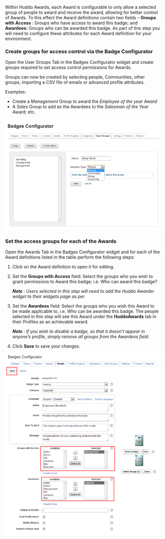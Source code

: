 Within Huddo Awards, each Award is configurable to only allow a selected group of people to award and receive the award, allowing for better control of Awards. To this effect the Award definitions contain two fields – **Groups with Access** : Groups who have access to award this badge; and **Awardees:** Groups who can be awarded this badge. As part of this step you will need to configure these attributes for each Award definition for your environment.

### Create groups for access control via the Badge Configurator

Open the User Groups Tab in the Badges Configurator widget and create groups required to set access control permissions for Awards.

Groups can now be created by selecting people, Communities, other groups, importing a CSV file of emails or advanced profile attributes.

Examples:

- Create a _Management_ Group to award the _Employee of the year Award_
- A _Sales_ Group to add as the Awardees to the _Salesman of the Year_ Award; etc.

![user groups](/assets/badges/install/awards/user_groups.png)

### Set the access groups for each of the Awards

Open the Awards Tab in the Badges Configurator widget and for each of the Award definitions listed in the table perform the following steps:

1. Click on the Award definition to open it for editing.
2. Set the **Groups with Access** field: Select the groups who you wish to grant permissions to Award this badge; i.e. Who can award this badge?
    
    **_Note_** _: Users selected in this step will need to add the Huddo Awarder widget to their widgets page as per_

3. Set the **Awardees** field: Select the groups who you wish this Award to be made applicable to, i.e. Who can be awarded this badge. The people selected in this step will see this Award under the **HuddoAwards** tab in their Profiles as an achievable award.

    **_Note_** _: If you wish to disable a badge, so that it doesn’t appear in anyone’s profile, simply remove all groups from the Awardees field._

4. Click **Save** to save your changes.

![award config](/assets/badges/install/awards/award_config.png)
